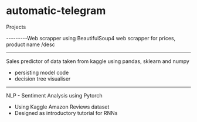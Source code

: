# automatic-telegram
Projects

---------Web scrapper using BeautifulSoup4
web scrapper for prices, product name /desc


---------
Sales predictor of data taken from kaggle using pandas, sklearn and numpy

- persisting model code
- decision tree visualiser

---------
NLP - Sentiment Analysis using Pytorch
- Using Kaggle Amazon Reviews dataset
- Designed as introductory tutorial for RNNs

